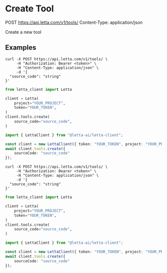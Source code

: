 # Create Tool

POST https://api.letta.com/v1/tools/
Content-Type: application/json

Create a new tool

## Examples

```shell
curl -X POST https://api.letta.com/v1/tools/ \
     -H "Authorization: Bearer <token>" \
     -H "Content-Type: application/json" \
     -d '{
  "source_code": "string"
}'
```

```python
from letta_client import Letta

client = Letta(
    project="YOUR_PROJECT",
    token="YOUR_TOKEN",
)
client.tools.create(
    source_code="source_code",
)

```

```typescript
import { LettaClient } from "@letta-ai/letta-client";

const client = new LettaClient({ token: "YOUR_TOKEN", project: "YOUR_PROJECT" });
await client.tools.create({
    sourceCode: "source_code"
});

```

```shell
curl -X POST https://api.letta.com/v1/tools/ \
     -H "Authorization: Bearer <token>" \
     -H "Content-Type: application/json" \
     -d '{
  "source_code": "string"
}'
```

```python
from letta_client import Letta

client = Letta(
    project="YOUR_PROJECT",
    token="YOUR_TOKEN",
)
client.tools.create(
    source_code="source_code",
)

```

```typescript
import { LettaClient } from "@letta-ai/letta-client";

const client = new LettaClient({ token: "YOUR_TOKEN", project: "YOUR_PROJECT" });
await client.tools.create({
    sourceCode: "source_code"
});

```